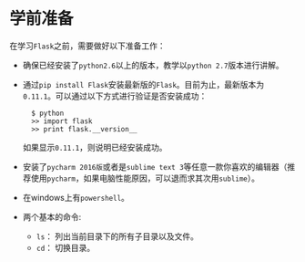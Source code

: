 # 学前准备

在学习`Flask`之前，需要做好以下准备工作：

- 确保已经安装了`python2.6`以上的版本，教学以`python 2.7`版本进行讲解。

- 通过`pip install Flask`安装最新版的`Flask`。目前为止，最新版本为`0.11.1`。可以通过以下方式进行验证是否安装成功：

  ```
    $ python
    >> import flask
    >> print flask.__version__

  ```

  如果显示`0.11.1`，则说明已经安装成功。

- 安装了`pycharm 2016版`或者是`sublime text 3`等任意一款你喜欢的编辑器（推荐使用`pycharm`，如果电脑性能原因，可以退而求其次用`sublime`）。

- 在windows上有`powershell`。

- 两个基本的命令:

  - `ls`： 列出当前目录下的所有子目录以及文件。
  - `cd`： 切换目录。